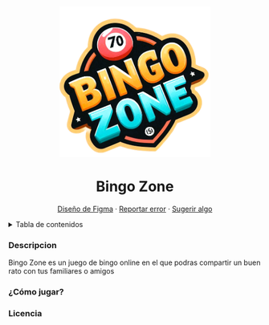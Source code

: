 <a name="readme-top"></a>
<div align="center">
<img src="./imgs/logos/BingoZone.png" width="300px" alt="BingoZone" class="logo"></img>

# Bingo Zone

[Diseño de Figma](https://www.figma.com/design/X3BNF9HsBk4vDMdCy1em93/Bingo-Zone?t=q4nIxuXcYckd598Y-0) · [Reportar error](https://github.com/CristianJPalma/Bingo-Zone/issues) · [Sugerir algo](https://github.com/CristianJPalma/Bingo-Zone/issues)
</div>
<details>
<summary>Tabla de contenidos</summary>

- [Bingo Zone](#bingo-zone)
    - [Descripcion](#descripcion)
    - [¿Cómo jugar?](#cómo-jugar)
    - [Licencia](#licencia)
</details>


### Descripcion
Bingo Zone es un juego de bingo online en el que podras compartir un buen rato con tus familiares o amigos
### ¿Cómo jugar?
### Licencia
